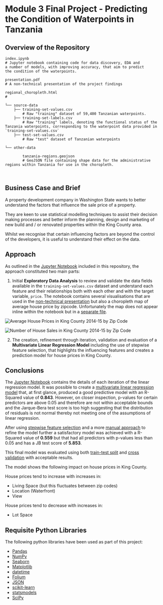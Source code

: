 # Module 3 Final Project - Predicting the Condition of Waterpoints in Tanzania


## Overview of the Repository
```
index.ipynb             
# Jupyter notebook containing code for data discovery, EDA and 
a number of models, with improving accuracy, that aim to predict 
the condition of the waterpoints.

presentation.pdf        
# A non-technical presentation of the project findings

regional_choropleth.html
# 

└── source-data 
    ├── training-set-values.csv                 
        # Raw "training" dataset of 59,400 Tanzanian waterpoints.
    ├── training-set-labels.csv
        # Raw "training" labels, denoting the functional status of the Tanzania waterpoints, corresponding to the waterpoint data provided in `training-set-values.csv`    
    ├── test-set-values.csv                 
        # Raw "test" dataset of Tanzanian waterpoints         

└── other-data

        tanzania-regions.geojson
        # GeoJSON file containing shape data for the administrative regions within Tanzania for use in the choropleth.



```

## Business Case and Brief

A property development company in Washington State wants to better understand the factors that influence the sale price of a property.

They are keen to use statistical modelling techniques to assist their decision making processes and better inform the planning, design and marketing of new build and / or renovated properties within the King County area.

Whilst we recognise that certain influencing factors are beyond the control of the developers, it is useful to understand their effect on the data.


## Approach

As outlined in the [Jupyter Notebook](index.ipynb) included in this repository, the approach constituted two main parts:

1. Initial **Exploratory Data Analysis** to review and validate the data fields available in the `training-set-values.csv` dataset and understand each feature and their relationships both with each other and with the target variable, `price`.  The notebook contains several visualisations that are used in the [non-technical presentation](presentation.pdf) but also a choropleth map of average house price by zipcode.  Unfortunately the map does not appear inline within the notebook but in a [separate file](zipcode_choropleth.html).

![Average House Prices in King County 2014-15 by Zip Code](house-price-choropleth.png)

![Number of House Sales in King County 2014-15 by Zip Code](number-of-house-sales-by-zipcode.png)

2. The creation, refinement through iteration, validation and evaluation of a **Multivariate Linear Regression Model** including the use of stepwise feature selection, that highlights the influencing features and creates a prediction model for house prices in King County.


## Conclusions

The [Jupyter Notebook](index.ipynb#linear-regression) contains the details of each iteration of the linear regression model.  It was possible to create a [multivariate linear regression model](index.ipynb#model-v10) that, at first glance, produced a good predictive model with an R-Squared value of **0.843**.  However, on closer inspection, p-values for certain predictors are above 0.05 and therefore are not within acceptable bounds and the Jarque-Bera test score is too high suggesting that the distribution of residuals is not normal thereby not meeting one of the assumptions of linear regression.

After using [stepwise feature selection](index.ipynb#model-v11) and a more [manual approach](index.ipynb#model-v12) to refine the model further a satisfactory model was achieved with a R-Squared value of **0.559** but that had all predictors with p-values less than 0.05 and has a JB test score of **5.853**.

This final model was evaluated using both [train-test split](index.ipynb#model-evaluation-train-test-split) and [cross validation](index.ipynb#model-evaluation-cross-validation) with acceptable results.

The model shows the following impact on house prices in King County.

House prices tend to increase with increases in:
* Living Space (but this fluctuates between zip codes)
* Location (Waterfront)
* View

House prices tend to decrease with increases in:
* Lot Space



## Requisite Python Libraries

The following python libraries have been used as part of this project:

* [Pandas](https://pandas.pydata.org/)
* [NumPy](https://numpy.org/)
* [Seaborn](https://seaborn.pydata.org/)
* [Matplotlib](https://matplotlib.org/)
* [datetime](https://docs.python.org/3/library/datetime.html)
* [Folium](https://python-visualization.github.io/folium/)
* [JSON](https://docs.python.org/3/library/json.html)
* [scikit-learn](https://scikit-learn.org/)
* [statsmodels](https://www.statsmodels.org/stable/index.html)
* [SciPy](https://www.scipy.org/)